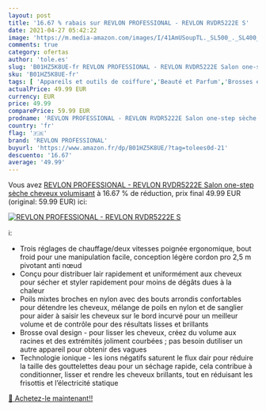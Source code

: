 ```yaml
---
layout: post
title: '16.67 % rabais sur REVLON PROFESSIONAL - REVLON RVDR5222E S'
date: 2021-04-27 05:42:22
image: 'https://m.media-amazon.com/images/I/41AmUSoupTL._SL500_._SL400_.jpg'
comments: true
category: ofertas
author: 'tole.es'
slug: 'B01HZ5K8UE-fr REVLON PROFESSIONAL - REVLON RVDR5222E Salon one-step...'
sku: 'B01HZ5K8UE-fr'
tags: [ 'Appareils et outils de coiffure','Beauté et Parfum','Brosses électriques et soufflantes','Coiffure et soins des cheveux','revlon professional', ]
actualPrice: 49.99 EUR
currency: EUR
price: 49.99
comparePrice: 59.99 EUR
prodname: 'REVLON PROFESSIONAL - REVLON RVDR5222E Salon one-step sèche cheveux volumisant'
country: 'fr'
flag: '🇫🇷'
brand: 'REVLON PROFESSIONAL'
buyurl: 'https://www.amazon.fr/dp/B01HZ5K8UE/?tag=tolees0d-21'
descuento: '16.67'
average: '49.99'
---
```


Vous avez [REVLON PROFESSIONAL - REVLON RVDR5222E Salon one-step sèche cheveux volumisant](https://www.amazon.fr/dp/B01HZ5K8UE/?tag=tolees0d-21)  à  16.67 % de réduction, prix final  49.99 EUR (original: 59.99 EUR) ici:

[![REVLON PROFESSIONAL - REVLON RVDR5222E S](https://m.media-amazon.com/images/I/41AmUSoupTL._SL500_._SL400_.jpg)](https://www.amazon.fr/dp/B01HZ5K8UE/?tag=tolees0d-21)

ℹ️:

- Trois réglages de chauffage/deux vitesses poignée ergonomique, bout froid pour une manipulation facile, conception légère cordon pro 2,5 m pivotant anti nœud
- Conçu pour distribuer lair rapidement et uniformément aux cheveux pour sécher et styler rapidement pour moins de dégâts dues à la chaleur
- Poils mixtes broches en nylon avec des bouts arrondis confortables pour détendre les cheveux, mélange de poils en nylon et de sanglier pour aider à saisir les cheveux sur le bord incurvé pour un meilleur volume et de contrôle pour des résultats lisses et brillants
- Brosse oval design - pour lisser les cheveux, créez du volume aux racines et des extrémités joliment courbées ; pas besoin dutiliser un autre appareil pour obtenir des vagues
- Technologie ionique - les ions négatifs saturent le flux dair pour réduire la taille des gouttelettes deau pour un séchage rapide, cela contribue à conditionner, lisser et rendre les cheveux brillants, tout en réduisant les frisottis et l’électricité statique

[🛒 Achetez-le maintenant!!](https://www.amazon.fr/dp/B01HZ5K8UE/?tag=tolees0d-21)
